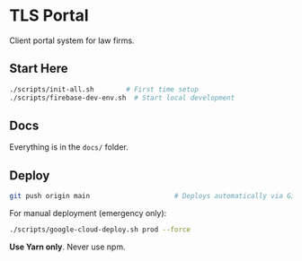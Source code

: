 # TLS Portal

Client portal system for law firms.

## Start Here

```bash
./scripts/init-all.sh        # First time setup
./scripts/firebase-dev-env.sh  # Start local development
```

## Docs

Everything is in the `docs/` folder.

## Deploy

```bash
git push origin main                     # Deploys automatically via GitHub Actions
```

For manual deployment (emergency only):
```bash
./scripts/google-cloud-deploy.sh prod --force
```

**Use Yarn only**. Never use npm.